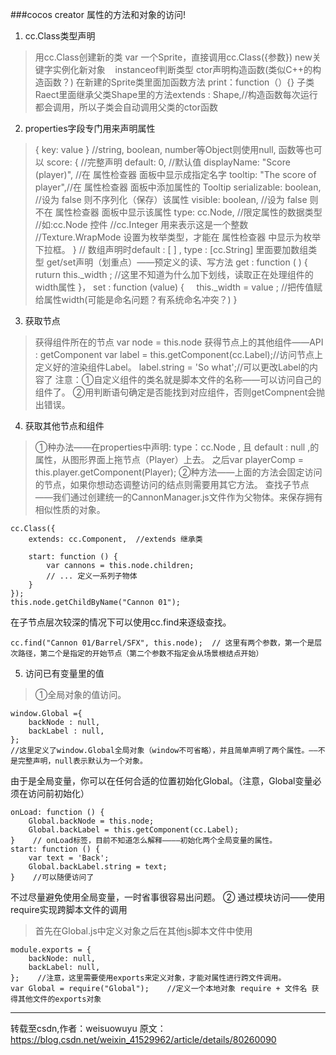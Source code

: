 ###cocos creator 属性的方法和对象的访问!
1. cc.Class类型声明
>用cc.Class创建新的类 var 一个Sprite，直接调用cc.Class({参数})
new关键字实例化新对象    instanceof判断类型
ctor声明构造函数(类似C++的构造函数？)
在新建的Sprite类里面加函数方法 print：function（）{}
子类Raect里面继承父类Shape里的方法extends : Shape,//构造函数每次运行都会调用，所以子类会自动调用父类的ctor函数
2. properties字段专门用来声明属性
>{ key: value } //string, boolean, number等Object则使用null, 函数等也可以
score: {        //完整声明
    default: 0, //默认值
    displayName: "Score (player)", //在 属性检查器 面板中显示成指定名字
    tooltip: "The score of player",//在 属性检查器 面板中添加属性的 Tooltip
    serializable: boolean,         //设为 false 则不序列化（保存）该属性
    visible: boolean,              //设为 false 则不在 属性检查器 面板中显示该属性
    type: cc.Node,                 //限定属性的数据类型
    //如:cc.Node     控件
    //cc.Integer    用来表示这是一个整数
    //Texture.WrapMode 设置为枚举类型，才能在 属性检查器 中显示为枚举下拉框。
}
// 数组声明时default : [ ] ,        type : [cc.String] 里面要加数组类型
get/set声明（划重点）——预定义的读、写方法
get : function ( ) {
    ruturn this._width ; //这里不知道为什么加下划线，读取正在处理组件的width属性
}，
set : function (value) {
    this._width = value ; //把传值赋给属性width(可能是命名问题？有系统命名冲突？)
}

3. 获取节点
>获得组件所在的节点
var node = this.node
获得节点上的其他组件——API : getComponent
var label = this.getComponent(cc.Label);//访问节点上定义好的渲染组件Label。
label.string = 'So what';//可以更改Label的内容了
注意：①自定义组件的类名就是脚本文件的名称——可以访问自己的组件了。
②用判断语句确定是否能找到对应组件，否则getCompnent会抛出错误。
4. 获取其他节点和组件
>①种办法——在properties中声明:
type：cc.Node , 且 default : null ,的属性，从图形界面上拖节点（Player）上去。
之后var playerComp = this.player.getComponent(Player);
②种方法——上面的方法会固定访问的节点，如果你想动态调整访问的结点则需要用其它方法。
查找子节点——我们通过创建统一的CannonManager.js文件作为父物体。来保存拥有相似性质的对象。
```
cc.Class({
    extends: cc.Component,  //extends 继承类
 
    start: function () {
        var cannons = this.node.children;
        // ... 定义一系列子物体
    }
});
this.node.getChildByName("Cannon 01");
```
在子节点层次较深的情况下可以使用cc.find来逐级查找。
```
cc.find("Cannon 01/Barrel/SFX", this.node);  // 这里有两个参数，第一个是层次路径，第二个是指定的开始节点（第二个参数不指定会从场景根结点开始）
```
5. 访问已有变量里的值
>①全局对象的值访问。
```
window.Global ={
    backNode : null,
    backLabel : null,
};    
//这里定义了window.Global全局对象（window不可省略），并且简单声明了两个属性。——不是完整声明，null表示默认为一个对象。
```
由于是全局变量，你可以在任何合适的位置初始化Global。（注意，Global变量必须在访问前初始化）
```
onLoad: function () {
    Global.backNode = this.node;
    Global.backLabel = this.getComponent(cc.Label);
}    // onLoad标签，目前不知道怎么解释————初始化两个全局变量的属性。
start: function () {
    var text = 'Back';
    Global.backLabel.string = text; 
}    //可以随便访问了
```
不过尽量避免使用全局变量，一时省事很容易出问题。
② 通过模块访问——使用require实现跨脚本文件的调用
>首先在Global.js中定义对象之后在其他js脚本文件中使用
```
module.exports = {
    backNode: null,
    backLabel: null,
};    //注意，这里需要使用exports来定义对象，才能对属性进行跨文件调用。
var Global = require("Global");    //定义一个本地对象 require + 文件名 获得其他文件的exports对象
```


--------------------- 
转载至csdn,作者：weisuowuyu
原文：https://blog.csdn.net/weixin_41529962/article/details/80260090